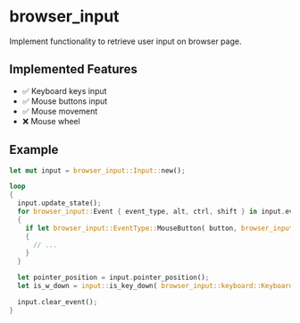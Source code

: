 # browser_input

Implement functionality to retrieve user input on browser page.

## Implemented Features

- ✅ Keyboard keys input
- ✅ Mouse buttons input
- ✅ Mouse movement
- ❌ Mouse wheel

## Example

```rust
let mut input = browser_input::Input::new();

loop
{
  input.update_state();
  for browser_input::Event { event_type, alt, ctrl, shift } in input.event_queue().as_slice()
  {
    if let browser_input::EventType::MouseButton( button, browser_input::Action::Press ) = event_type
    {
      // ...
    }
  }

  let pointer_position = input.pointer_position();
  let is_w_down = input::is_key_down( browser_input::keyboard::KeyboardKey::W );

  input.clear_event();
}
```
